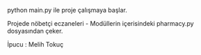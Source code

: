 python main.py ile proje çalışmaya başlar.

Projede nöbetçi eczaneleri - Modüllerin içerisindeki pharmacy.py dosyasından çeker.

İpucu : Melih Tokuç
